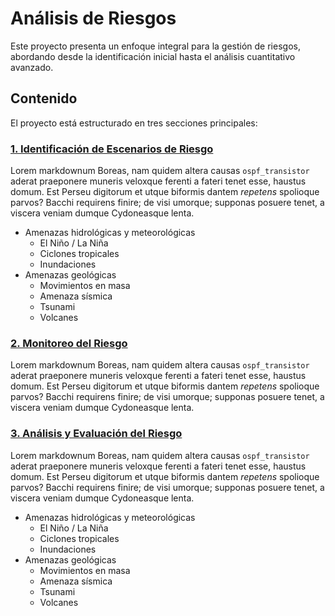 # Análisis de Riesgos

Este proyecto presenta un enfoque integral para la gestión de riesgos, abordando desde la identificación inicial hasta el análisis cuantitativo avanzado.

## Contenido

El proyecto está estructurado en tres secciones principales:

### [1. Identificación de Escenarios de Riesgo](identificacion-escenarios.md)
Lorem markdownum Boreas, nam quidem altera causas `ospf_transistor` aderat
praeponere muneris veloxque ferenti a fateri tenet esse, haustus domum. Est Perseu digitorum et utque biformis dantem *repetens* spolioque parvos? Bacchi requirens finire; de visi umorque; supponas posuere tenet, a viscera veniam dumque Cydoneasque lenta.

- Amenazas hidrológicas y meteorológicas
    - El Niño / La Niña
    - Ciclones tropicales
    - Inundaciones 
- Amenazas geológicas
    - Movimientos en masa
    - Amenaza sísmica
    - Tsunami
    - Volcanes


### [2. Monitoreo del Riesgo](monitoreo-riesgo.md) 
Lorem markdownum Boreas, nam quidem altera causas `ospf_transistor` aderat
praeponere muneris veloxque ferenti a fateri tenet esse, haustus domum. Est Perseu digitorum et utque biformis dantem *repetens* spolioque parvos? Bacchi requirens finire; de visi umorque; supponas posuere tenet, a viscera veniam dumque Cydoneasque lenta.

### [3. Análisis y Evaluación del Riesgo](analisis-evaluacion.md)
Lorem markdownum Boreas, nam quidem altera causas `ospf_transistor` aderat
praeponere muneris veloxque ferenti a fateri tenet esse, haustus domum. Est Perseu digitorum et utque biformis dantem *repetens* spolioque parvos? Bacchi requirens finire; de visi umorque; supponas posuere tenet, a viscera veniam dumque Cydoneasque lenta.

- Amenazas hidrológicas y meteorológicas
    - El Niño / La Niña
    - Ciclones tropicales
    - Inundaciones 
- Amenazas geológicas
    - Movimientos en masa
    - Amenaza sísmica
    - Tsunami
    - Volcanes
